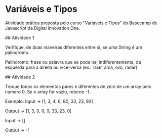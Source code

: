 # Variáveis e Tipos
<p>Atividade prática proposta pelo curso "Variáveis e Tipos" do Basecamp de Javascript da Digital Innovation One.</p>

<div>
## Atividade 1
<p>Verifique, de duas maneiras diferentes entre si, se uma String é um palíndromo.</p>
<p>Palíndromo: frase ou palavra que se pode ler, indiferentemente, da esquerda para a direita ou vice-versa (ex.: raiar, ama, ovo, radar)</p>
</div>

<div>
## Atividade 2
<p>Troque todos os elementos pares e diferentes de zero de um array pelo número 0. Se o array for vazio, retorne -1.</p>
<p>
Exemplo: 
Input -> [1, 3, 4, 6, 80, 33, 23, 90]

Output -> [1, 3, 0, 0, 0, 33, 23, 0]

Input -> []

Output -> -1
</p>
</div>